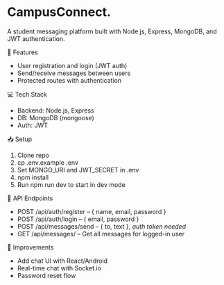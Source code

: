 # CampusConnect.
A student messaging platform built with Node.js, Express, MongoDB, and JWT authentication.

 🚀 Features
- User registration and login (JWT auth)
- Send/receive messages between users
- Protected routes with authentication

💻 Tech Stack
- Backend: Node.js, Express
- DB: MongoDB (mongoose)
- Auth: JWT

 📥 Setup
1. Clone repo
2. cp .env.example .env
3. Set MONGO_URI and JWT_SECRET in .env
4. npm install
5. Run npm run dev to start in dev mode

 🧪 API Endpoints
- POST /api/auth/register – { name, email, password }
- POST /api/auth/login – { email, password }
- POST /api/messages/send – { to, text }, *auth token needed*
- GET /api/messages/ – Get all messages for logged-in user

🧼 Improvements
- Add chat UI with React/Android
- Real-time chat with Socket.io
- Password reset flow

